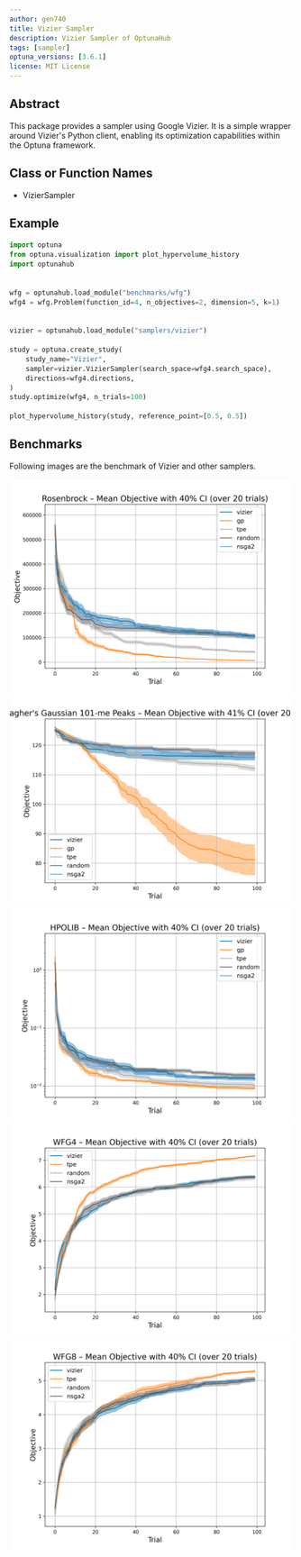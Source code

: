 ```yaml
---
author: gen740
title: Vizier Sampler
description: Vizier Sampler of OptunaHub
tags: [sampler]
optuna_versions: [3.6.1]
license: MIT License
---
```


## Abstract

This package provides a sampler using Google Vizier.
It is a simple wrapper around Vizier's Python client, enabling its optimization capabilities within the Optuna framework.

## Class or Function Names

- VizierSampler

## Example

```python
import optuna
from optuna.visualization import plot_hypervolume_history
import optunahub


wfg = optunahub.load_module("benchmarks/wfg")
wfg4 = wfg.Problem(function_id=4, n_objectives=2, dimension=5, k=1)


vizier = optunahub.load_module("samplers/vizier")

study = optuna.create_study(
    study_name="Vizier",
    sampler=vizier.VizierSampler(search_space=wfg4.search_space),
    directions=wfg4.directions,
)
study.optimize(wfg4, n_trials=100)

plot_hypervolume_history(study, reference_point=[0.5, 0.5])
```

## Benchmarks

Following images are the benchmark of Vizier and other samplers.

![Rosenbrock Function](images/multiple_sampler_bbob_fn8.png)
![Gallagher's Gaussian 101-me Peaks Function](images/multiple_sampler_bbob_fn21.png)
![HPOLib](images/multiple_sampler_hpolib.png)
![WFG 4](images/multiple_wfg4_bench.png)
![WFG 8](images/multiple_wfg8_bench.png)
